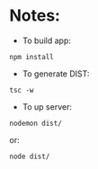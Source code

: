 # Notes:

* To build app:
```
npm install
```
* To generate DIST:
```
tsc -w
```
* To up server:
```
nodemon dist/
```
or:
```
node dist/
```
